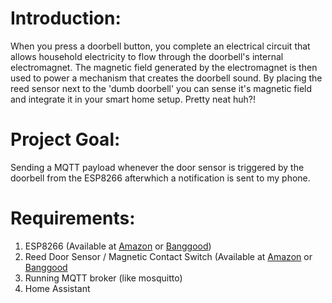 # Introduction:
When you press a doorbell button, you complete an electrical circuit that allows household electricity to flow through the doorbell's internal electromagnet. The magnetic field generated by the electromagnet is then used to power a mechanism that creates the doorbell sound.
By placing the reed sensor next to the 'dumb doorbell' you can sense it's magnetic field and integrate it in your smart home setup. Pretty neat huh?!

# Project Goal:
Sending a MQTT payload whenever the door sensor is triggered by the doorbell from the ESP8266 afterwhich a notification is sent to my phone.

# Requirements:
1. ESP8266 (Available at [Amazon][1] or [Banggood][2])
2. Reed Door Sensor / Magnetic Contact Switch (Available at [Amazon][3] or [Banggood][4]
3. Running MQTT broker (like mosquitto)
4. Home Assistant

[1]: https://amzn.to/2OsPzCd "Amazon: ESP8266 NodeMCU"
[2]: https://www.banggood.com/NodeMcu-Lua-WIFI-Internet-Things-Development-Board-Based-ESP8266-CP2102-Wireless-Module-p-1097112.html?p=VE1712584191201405IH "Banggood: WIFI Internet Things Development Board"
[3]: https://amzn.to/2SYXr22 "Amazon: Wired Magnetic Door Sensor"
[4]: https://www.banggood.com/Door-Or-Window-Contact-Magnetic-Reed-Switch-Alarm-p-91677.html?rmmds=search&cur_warehouse=CN "Banggood: Wired Magnetic Door Sensor"
